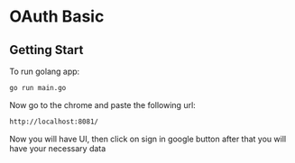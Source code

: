 # OAuth Basic

## Getting Start

To run golang app:
```bash
go run main.go
```

Now go to the chrome and paste the following url:
```bash
http://localhost:8081/
```

Now you will have UI, then click on sign in google button after that you will have your necessary data